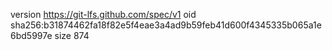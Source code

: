 version https://git-lfs.github.com/spec/v1
oid sha256:b31874462fa18f82e5f4eae3a4ad9b59feb41d600f4345335b065a1e6bd5997e
size 874
